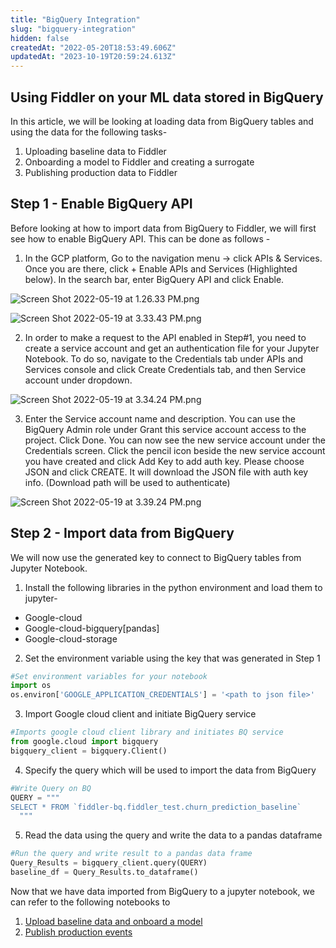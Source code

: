 ```yaml
---
title: "BigQuery Integration"
slug: "bigquery-integration"
hidden: false
createdAt: "2022-05-20T18:53:49.606Z"
updatedAt: "2023-10-19T20:59:24.613Z"
---
```

## Using Fiddler on your ML data stored in BigQuery

In this article, we will be looking at loading data from BigQuery tables and using the data for the following tasks-

1. Uploading baseline data to Fiddler
2. Onboarding a model to Fiddler and creating a surrogate
3. Publishing production data to Fiddler

## Step 1 - Enable BigQuery API

Before looking at how to import data from BigQuery to Fiddler, we will first see how to enable BigQuery API. This can be done as follows - 

1. In the GCP platform, Go to the navigation menu -> click APIs & Services. Once you are there, click + Enable APIs and Services (Highlighted below). In the search bar, enter BigQuery API and click Enable.

![](https://files.readme.io/75ca647-Screen_Shot_2022-05-19_at_1.26.33_PM.png "Screen Shot 2022-05-19 at 1.26.33 PM.png")

![](https://files.readme.io/3dd5deb-Screen_Shot_2022-05-19_at_3.33.43_PM.png "Screen Shot 2022-05-19 at 3.33.43 PM.png")

2. In order to make a request to the API enabled in Step#1, you need to create a service account and get an authentication file for your Jupyter Notebook. To do so, navigate to the Credentials tab under APIs and Services console and click Create Credentials tab, and then Service account under dropdown.

![](https://files.readme.io/ea63eca-Screen_Shot_2022-05-19_at_3.34.24_PM.png "Screen Shot 2022-05-19 at 3.34.24 PM.png")

3. Enter the Service account name and description. You can use the BigQuery Admin role under Grant this service account access to the project. Click Done. You can now see the new service account under the Credentials screen. Click the pencil icon beside the new service account you have created and click Add Key to add auth key. Please choose JSON and click CREATE. It will download the JSON file with auth key info. (Download path will be used to authenticate)

![](https://files.readme.io/662315e-Screen_Shot_2022-05-19_at_3.39.24_PM.png "Screen Shot 2022-05-19 at 3.39.24 PM.png")

## Step 2 - Import data from BigQuery

We will now use the generated key to connect to BigQuery tables from Jupyter Notebook. 

1. Install the following libraries in the python environment and load them to jupyter-

- Google-cloud
- Google-cloud-bigquery[pandas]
- Google-cloud-storage

2. Set the environment variable using the key that was generated in Step 1

```python
#Set environment variables for your notebook
import os
os.environ['GOOGLE_APPLICATION_CREDENTIALS'] = '<path to json file>'
```

3. Import Google cloud client and initiate BigQuery service

```python
#Imports google cloud client library and initiates BQ service
from google.cloud import bigquery
bigquery_client = bigquery.Client()
```

4. Specify the query which will be used to import the data from BigQuery

```python
#Write Query on BQ
QUERY = """
SELECT * FROM `fiddler-bq.fiddler_test.churn_prediction_baseline` 
  """
```

5. Read the data using the query and write the data to a pandas dataframe

```python
#Run the query and write result to a pandas data frame
Query_Results = bigquery_client.query(QUERY)
baseline_df = Query_Results.to_dataframe()
```

Now that we have data imported from BigQuery to a jupyter notebook, we can refer to the following notebooks to

1. [Upload baseline data and onboard a model ](https://colab.research.google.com/github/fiddler-labs/fiddler-samples/blob/master/content_root/tutorial/integration-examples/bigquery/Fiddler-BigQuery%20Integration%20-%20Model%20Registration.ipynb)
2. [Publish production events ](https://colab.research.google.com/github/fiddler-labs/fiddler-samples/blob/master/content_root/tutorial/integration-examples/bigquery/Fiddler-BigQuery%20Integration%20-%20Event%20Publishing.ipynb)